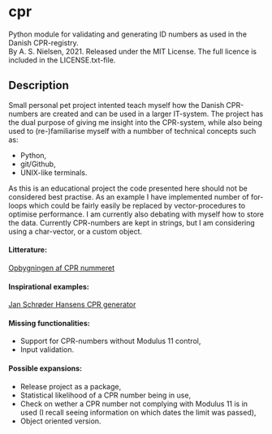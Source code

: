 # cpr
Python module for validating and generating ID numbers as used in the Danish CPR-registry.\
By A. S. Nielsen, 2021. Released under the MIT License. The full licence is included in the LICENSE.txt-file.

## Description
Small personal pet project intented teach myself how the Danish CPR-numbers are created and can be used in a larger IT-system.
The project has the dual purpose of giving me insight into the CPR-system, while also being used to (re-)familiarise myself with a numbber of technical concepts such as:
- Python,
- git/Github,
- UNIX-like terminals.

As this is an educational project the code presented here should not be considered best practise. As an example I have implemented number of for-loops which could be fairly easily be replaced by vector-procedures to optimise performance.
I am currently also debating with myself how to store the data. Currently CPR-numbers are kept in strings, but I am considering using a char-vector, or a custom object.

#### Litterature:
[Opbygningen af CPR nummeret](https://cpr.dk/cpr-systemet/opbygning-af-cpr-nummeret/)

#### Inspirational examples:
[Jan Schrøder Hansens CPR generator](https://janosh.neocities.org/javascript-personal-id-check-and-generator/index.html)

#### Missing functionalities:
- Support for CPR-numbers without Modulus 11 control,
- Input validation.

#### Possible expansions:
- Release project as a package,
- Statistical likelihood of a CPR number being in use,
- Check on wether a CPR number not complying with Modulus 11 is in used (I recall seeing information on which dates the limit was passed),
- Object oriented version.
